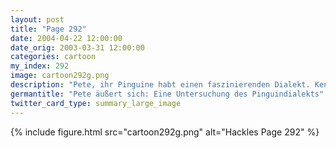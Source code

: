```yaml
---
layout: post
title: "Page 292"
date: 2004-04-22 12:00:00
date_orig: 2003-03-31 12:00:00
categories: cartoon
my_index: 292
image: cartoon292g.png
description: "Pete, ihr Pinguine habt einen faszinierenden Dialekt. Kennst du auch andere Worte als \"Quork\" Was war das Oh, nur ein Ausdruck Hackles Pete Percy Hazel"
germantitle: "Pete äußert sich: Eine Untersuchung des Pinguindialekts"
twitter_card_type: summary_large_image
---
```


{% include figure.html src="cartoon292g.png" alt="Hackles Page 292"  %}
